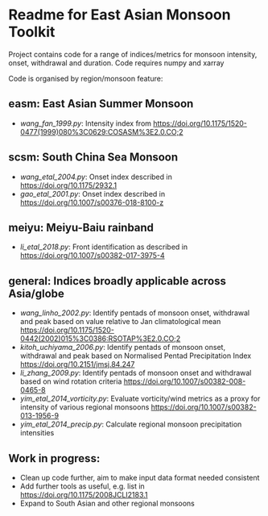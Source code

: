 # Readme for East Asian Monsoon Toolkit

Project contains code for a range of indices/metrics for monsoon intensity, onset, withdrawal and duration.
Code requires numpy and xarray

Code is organised by region/monsoon feature:

## easm: East Asian Summer Monsoon
- *wang_fan_1999.py*: Intensity index from https://doi.org/10.1175/1520-0477(1999)080%3C0629:COSASM%3E2.0.CO;2

## scsm: South China Sea Monsoon
- *wang_etal_2004.py*: Onset index described in https://doi.org/10.1175/2932.1
- *gao_etal_2001.py*: Onset index described in https://doi.org/10.1007/s00376-018-8100-z

## meiyu: Meiyu-Baiu rainband
- *li_etal_2018.py*: Front identification as described in https://doi.org/10.1007/s00382-017-3975-4

## general: Indices broadly applicable across Asia/globe
- *wang_linho_2002.py*: Identify pentads of monsoon onset, withdrawal and peak based on value relative to Jan climatological mean https://doi.org/10.1175/1520-0442(2002)015%3C0386:RSOTAP%3E2.0.CO;2
- *kitoh_uchiyama_2006.py*: Identify pentads of monsoon onset, withdrawal and peak based on Normalised Pentad Precipitation Index https://doi.org/10.2151/jmsj.84.247
- *li_zhang_2009.py*: Identify pentads of monsoon onset and withdrawal based on wind rotation criteria https://doi.org/10.1007/s00382-008-0465-8
- *yim_etal_2014_vorticity.py*: Evaluate vorticity/wind metrics as a proxy for intensity of various regional monsoons https://doi.org/10.1007/s00382-013-1956-9
- *yim_etal_2014_precip.py*: Calculate regional monsoon precipitation intensities


## Work in progress:
- Clean up code further, aim to make input data format needed consistent
- Add further tools as useful, e.g. list in https://doi.org/10.1175/2008JCLI2183.1 
- Expand to South Asian and other regional monsoons